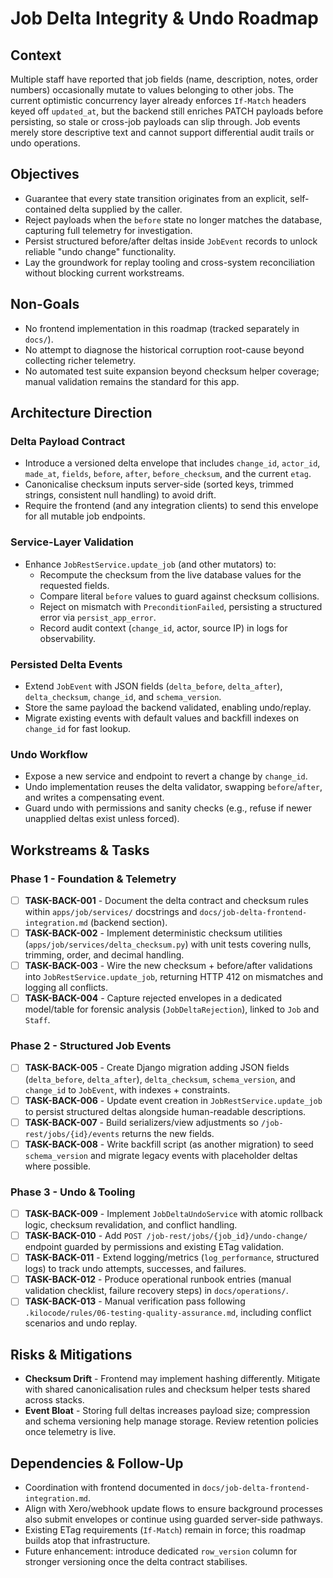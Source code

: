 # Job Delta Integrity & Undo Roadmap

## Context

Multiple staff have reported that job fields (name, description, notes, order numbers) occasionally mutate to values belonging to other jobs. The current optimistic concurrency layer already enforces `If-Match` headers keyed off `updated_at`, but the backend still enriches PATCH payloads before persisting, so stale or cross-job payloads can slip through. Job events merely store descriptive text and cannot support differential audit trails or undo operations.

## Objectives

- Guarantee that every state transition originates from an explicit, self-contained delta supplied by the caller.
- Reject payloads when the `before` state no longer matches the database, capturing full telemetry for investigation.
- Persist structured before/after deltas inside `JobEvent` records to unlock reliable "undo change" functionality.
- Lay the groundwork for replay tooling and cross-system reconciliation without blocking current workstreams.

## Non-Goals

- No frontend implementation in this roadmap (tracked separately in `docs/`).
- No attempt to diagnose the historical corruption root-cause beyond collecting richer telemetry.
- No automated test suite expansion beyond checksum helper coverage; manual validation remains the standard for this app.

## Architecture Direction

### Delta Payload Contract

- Introduce a versioned delta envelope that includes `change_id`, `actor_id`, `made_at`, `fields`, `before`, `after`, `before_checksum`, and the current `etag`.
- Canonicalise checksum inputs server-side (sorted keys, trimmed strings, consistent null handling) to avoid drift.
- Require the frontend (and any integration clients) to send this envelope for all mutable job endpoints.

### Service-Layer Validation

- Enhance `JobRestService.update_job` (and other mutators) to:
  - Recompute the checksum from the live database values for the requested fields.
  - Compare literal `before` values to guard against checksum collisions.
  - Reject on mismatch with `PreconditionFailed`, persisting a structured error via `persist_app_error`.
  - Record audit context (`change_id`, actor, source IP) in logs for observability.

### Persisted Delta Events

- Extend `JobEvent` with JSON fields (`delta_before`, `delta_after`), `delta_checksum`, `change_id`, and `schema_version`.
- Store the same payload the backend validated, enabling undo/replay.
- Migrate existing events with default values and backfill indexes on `change_id` for fast lookup.

### Undo Workflow

- Expose a new service and endpoint to revert a change by `change_id`.
- Undo implementation reuses the delta validator, swapping `before`/`after`, and writes a compensating event.
- Guard undo with permissions and sanity checks (e.g., refuse if newer unapplied deltas exist unless forced).

## Workstreams & Tasks

### Phase 1 - Foundation & Telemetry

- [ ] **TASK-BACK-001** - Document the delta contract and checksum rules within `apps/job/services/` docstrings and `docs/job-delta-frontend-integration.md` (backend section).
- [ ] **TASK-BACK-002** - Implement deterministic checksum utilities (`apps/job/services/delta_checksum.py`) with unit tests covering nulls, trimming, order, and decimal handling.
- [ ] **TASK-BACK-003** - Wire the new checksum + before/after validations into `JobRestService.update_job`, returning HTTP 412 on mismatches and logging all conflicts.
- [ ] **TASK-BACK-004** - Capture rejected envelopes in a dedicated model/table for forensic analysis (`JobDeltaRejection`), linked to `Job` and `Staff`.

### Phase 2 - Structured Job Events

- [ ] **TASK-BACK-005** - Create Django migration adding JSON fields (`delta_before`, `delta_after`), `delta_checksum`, `schema_version`, and `change_id` to `JobEvent`, with indexes + constraints.
- [ ] **TASK-BACK-006** - Update event creation in `JobRestService.update_job` to persist structured deltas alongside human-readable descriptions.
- [ ] **TASK-BACK-007** - Build serializers/view adjustments so `/job-rest/jobs/{id}/events` returns the new fields.
- [ ] **TASK-BACK-008** - Write backfill script (as another migration) to seed `schema_version` and migrate legacy events with placeholder deltas where possible.

### Phase 3 - Undo & Tooling

- [ ] **TASK-BACK-009** - Implement `JobDeltaUndoService` with atomic rollback logic, checksum revalidation, and conflict handling.
- [ ] **TASK-BACK-010** - Add `POST /job-rest/jobs/{job_id}/undo-change/` endpoint guarded by permissions and existing ETag validation.
- [ ] **TASK-BACK-011** - Extend logging/metrics (`log_performance`, structured logs) to track undo attempts, successes, and failures.
- [ ] **TASK-BACK-012** - Produce operational runbook entries (manual validation checklist, failure recovery steps) in `docs/operations/`.
- [ ] **TASK-BACK-013** - Manual verification pass following `.kilocode/rules/06-testing-quality-assurance.md`, including conflict scenarios and undo replay.

## Risks & Mitigations

- **Checksum Drift** - Frontend may implement hashing differently. Mitigate with shared canonicalisation rules and checksum helper tests shared across stacks.
- **Event Bloat** - Storing full deltas increases payload size; compression and schema versioning help manage storage. Review retention policies once telemetry is live.

## Dependencies & Follow-Up

- Coordination with frontend documented in `docs/job-delta-frontend-integration.md`.
- Align with Xero/webhook update flows to ensure background processes also submit envelopes or continue using guarded server-side pathways.
- Existing ETag requirements (`If-Match`) remain in force; this roadmap builds atop that infrastructure.
- Future enhancement: introduce dedicated `row_version` column for stronger versioning once the delta contract stabilises.
